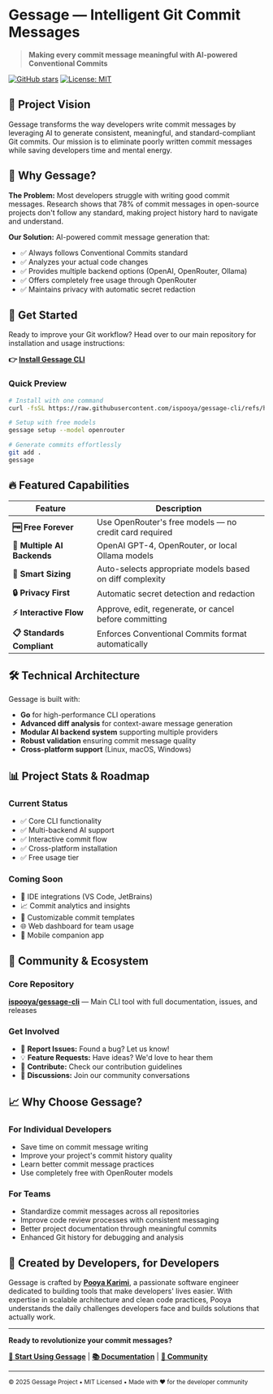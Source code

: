 # Gessage — Intelligent Git Commit Messages

> **Making every commit message meaningful with AI-powered Conventional Commits**

[![GitHub stars](https://img.shields.io/github/stars/ispooya/gessage-cli?style=social)](https://github.com/ispooya/gessage-cli)
[![License: MIT](https://img.shields.io/badge/License-MIT-yellow.svg)](https://opensource.org/licenses/MIT)

## 🎯 Project Vision

Gessage transforms the way developers write commit messages by leveraging AI to generate consistent, meaningful, and standard-compliant Git commits. Our mission is to eliminate poorly written commit messages while saving developers time and mental energy.

## 🌟 Why Gessage?

**The Problem:** Most developers struggle with writing good commit messages. Research shows that 78% of commit messages in open-source projects don't follow any standard, making project history hard to navigate and understand.

**Our Solution:** AI-powered commit message generation that:
- ✅ Always follows Conventional Commits standard  
- ✅ Analyzes your actual code changes
- ✅ Provides multiple backend options (OpenAI, OpenRouter, Ollama)
- ✅ Offers completely free usage through OpenRouter
- ✅ Maintains privacy with automatic secret redaction

## 🚀 Get Started

Ready to improve your Git workflow? Head over to our main repository for installation and usage instructions:

**👉 [Install Gessage CLI](https://github.com/ispooya/gessage-cli)**

### Quick Preview
```bash
# Install with one command
curl -fsSL https://raw.githubusercontent.com/ispooya/gessage-cli/refs/heads/main/install.sh | bash

# Setup with free models
gessage setup --model openrouter

# Generate commits effortlessly  
git add .
gessage
```

## 🔥 Featured Capabilities

| Feature | Description |
|---------|-------------|
| **🆓 Free Forever** | Use OpenRouter's free models — no credit card required |
| **🤖 Multiple AI Backends** | OpenAI GPT-4, OpenRouter, or local Ollama models |
| **📏 Smart Sizing** | Auto-selects appropriate models based on diff complexity |
| **🔒 Privacy First** | Automatic secret detection and redaction |
| **⚡ Interactive Flow** | Approve, edit, regenerate, or cancel before committing |
| **📋 Standards Compliant** | Enforces Conventional Commits format automatically |

## 🛠️ Technical Architecture

Gessage is built with:
- **Go** for high-performance CLI operations
- **Advanced diff analysis** for context-aware message generation  
- **Modular AI backend system** supporting multiple providers
- **Robust validation** ensuring commit message quality
- **Cross-platform support** (Linux, macOS, Windows)

## 📊 Project Stats & Roadmap

### Current Status
- ✅ Core CLI functionality
- ✅ Multi-backend AI support  
- ✅ Interactive commit flow
- ✅ Cross-platform installation
- ✅ Free usage tier

### Coming Soon
- 🔄 IDE integrations (VS Code, JetBrains)
- 📈 Commit analytics and insights
- 🎨 Customizable commit templates
- 🌐 Web dashboard for team usage
- 📱 Mobile companion app

## 🤝 Community & Ecosystem

### Core Repository
**[ispooya/gessage-cli](https://github.com/ispooya/gessage-cli)** — Main CLI tool with full documentation, issues, and releases

### Get Involved
- 🐛 **Report Issues:** Found a bug? Let us know!
- 💡 **Feature Requests:** Have ideas? We'd love to hear them
- 🔀 **Contribute:** Check our contribution guidelines
- 💬 **Discussions:** Join our community conversations

## 📈 Why Choose Gessage?

### For Individual Developers
- Save time on commit message writing
- Improve your project's commit history quality  
- Learn better commit message practices
- Use completely free with OpenRouter models

### For Teams
- Standardize commit messages across all repositories
- Improve code review processes with consistent messaging
- Better project documentation through meaningful commits
- Enhanced Git history for debugging and analysis

## 🎯 Created by Developers, for Developers

Gessage is crafted by **[Pooya Karimi](https://github.com/ispooya)**, a passionate software engineer dedicated to building tools that make developers' lives easier. With expertise in scalable architecture and clean code practices, Pooya understands the daily challenges developers face and builds solutions that actually work.

---

**Ready to revolutionize your commit messages?**

[**🚀 Start Using Gessage**](https://github.com/ispooya/gessage-cli) | [**📚 Documentation**](https://github.com/ispooya/gessage-cli#readme) | [**💬 Community**](https://github.com/ispooya/gessage-cli/discussions)

---
<sub>© 2025 Gessage Project • MIT Licensed • Made with ❤️ for the developer community</sub>


